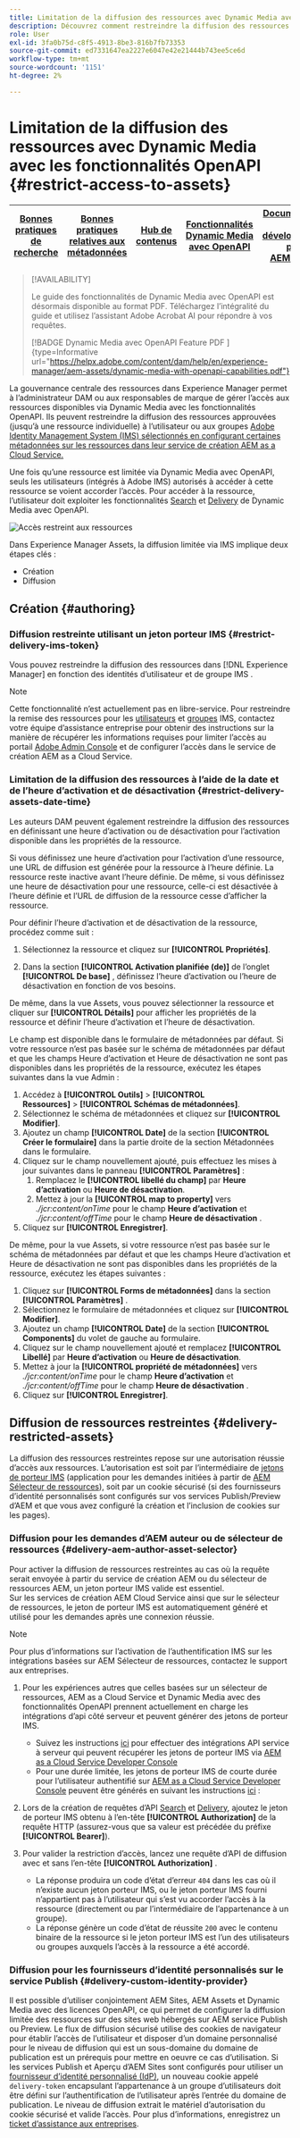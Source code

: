 ```yaml
---
title: Limitation de la diffusion des ressources avec Dynamic Media avec les fonctionnalités OpenAPI
description: Découvrez comment restreindre la diffusion des ressources avec les fonctionnalités OpenAPI.
role: User
exl-id: 3fa0b75d-c8f5-4913-8be3-816b7fb73353
source-git-commit: ed7331647ea2227e6047e42e21444b743ee5ce6d
workflow-type: tm+mt
source-wordcount: '1151'
ht-degree: 2%

---
```


# Limitation de la diffusion des ressources avec Dynamic Media avec les fonctionnalités OpenAPI {#restrict-access-to-assets}

| [Bonnes pratiques de recherche](/help/assets/search-best-practices.md) | [Bonnes pratiques relatives aux métadonnées](/help/assets/metadata-best-practices.md) | [Hub de contenus](/help/assets/product-overview.md) | [Fonctionnalités Dynamic Media avec OpenAPI](/help/assets/dynamic-media-open-apis-overview.md) | [Documentation de développement pour AEM Assets](https://developer.adobe.com/experience-cloud/experience-manager-apis/) |
| ------------- | --------------------------- |---------|----|-----|

>[!AVAILABILITY]
>
>Le guide des fonctionnalités de Dynamic Media avec OpenAPI est désormais disponible au format PDF. Téléchargez l’intégralité du guide et utilisez l’assistant Adobe Acrobat AI pour répondre à vos requêtes.
>
>[!BADGE Dynamic Media avec OpenAPI Feature PDF ]{type=Informative url="https://helpx.adobe.com/content/dam/help/en/experience-manager/aem-assets/dynamic-media-with-openapi-capabilities.pdf"}

La gouvernance centrale des ressources dans Experience Manager permet à l’administrateur DAM ou aux responsables de marque de gérer l’accès aux ressources disponibles via Dynamic Media avec les fonctionnalités OpenAPI. Ils peuvent restreindre la diffusion des ressources approuvées (jusqu’à une ressource individuelle) à l’utilisateur ou aux groupes [ Adobe Identity Management System (IMS) sélectionnés en configurant certaines métadonnées sur les ressources dans leur service de création AEM as a Cloud Service.](https://helpx.adobe.com/in/enterprise/using/users.html#user-mgt-strategy)

Une fois qu’une ressource est limitée via Dynamic Media avec OpenAPI, seuls les utilisateurs (intégrés à Adobe IMS) autorisés à accéder à cette ressource se voient accorder l’accès. Pour accéder à la ressource, l’utilisateur doit exploiter les fonctionnalités [Search](search-assets-api.md) et [Delivery](deliver-assets-apis.md) de Dynamic Media avec OpenAPI.

![Accès restreint aux ressources](/help/assets/assets/restricted-access.png)

Dans Experience Manager Assets, la diffusion limitée via IMS implique deux étapes clés :

* Création
* Diffusion

## Création {#authoring}

### Diffusion restreinte utilisant un jeton porteur IMS {#restrict-delivery-ims-token}

Vous pouvez restreindre la diffusion des ressources dans [!DNL Experience Manager] en fonction des identités d’utilisateur et de groupe IMS .

>[!NOTE]
>
Cette fonctionnalité n’est actuellement pas en libre-service. Pour restreindre la remise des ressources pour les [utilisateurs](https://helpx.adobe.com/in/enterprise/using/manage-directory-users.html) et [groupes](https://helpx.adobe.com/in/enterprise/using/user-groups.html) IMS, contactez votre équipe d’assistance entreprise pour obtenir des instructions sur la manière de récupérer les informations requises pour limiter l’accès au portail [Adobe Admin Console](https://adminconsole.adobe.com/) et de configurer l’accès dans le service de création AEM as a Cloud Service.

### Limitation de la diffusion des ressources à l’aide de la date et de l’heure d’activation et de désactivation {#restrict-delivery-assets-date-time}

Les auteurs DAM peuvent également restreindre la diffusion des ressources en définissant une heure d’activation ou de désactivation pour l’activation disponible dans les propriétés de la ressource.

Si vous définissez une heure d’activation pour l’activation d’une ressource, une URL de diffusion est générée pour la ressource à l’heure définie. La ressource reste inactive avant l’heure définie. De même, si vous définissez une heure de désactivation pour une ressource, celle-ci est désactivée à l’heure définie et l’URL de diffusion de la ressource cesse d’afficher la ressource.

Pour définir l’heure d’activation et de désactivation de la ressource, procédez comme suit :

1. Sélectionnez la ressource et cliquez sur **[!UICONTROL Propriétés]**.

1. Dans la section **[!UICONTROL Activation planifiée (de)]** de l’onglet **[!UICONTROL De base]** , définissez l’heure d’activation ou l’heure de désactivation en fonction de vos besoins.

De même, dans la vue Assets, vous pouvez sélectionner la ressource et cliquer sur **[!UICONTROL Détails]** pour afficher les propriétés de la ressource et définir l’heure d’activation et l’heure de désactivation.

Le champ est disponible dans le formulaire de métadonnées par défaut. Si votre ressource n’est pas basée sur le schéma de métadonnées par défaut et que les champs Heure d’activation et Heure de désactivation ne sont pas disponibles dans les propriétés de la ressource, exécutez les étapes suivantes dans la vue Admin :

1. Accédez à **[!UICONTROL Outils]** > **[!UICONTROL Ressources]** > **[!UICONTROL Schémas de métadonnées]**.
1. Sélectionnez le schéma de métadonnées et cliquez sur **[!UICONTROL Modifier]**.
1. Ajoutez un champ **[!UICONTROL Date]** de la section **[!UICONTROL Créer le formulaire]** dans la partie droite de la section Métadonnées dans le formulaire.
1. Cliquez sur le champ nouvellement ajouté, puis effectuez les mises à jour suivantes dans le panneau **[!UICONTROL Paramètres]** :
   1. Remplacez le **[!UICONTROL libellé du champ]** par **Heure d’activation** ou **Heure de désactivation**.
   1. Mettez à jour la **[!UICONTROL map to property]** vers _./jcr:content/onTime_ pour le champ **Heure d’activation** et _./jcr:content/offTime_ pour le champ **Heure de désactivation** .
1. Cliquez sur **[!UICONTROL Enregistrer]**.

De même, pour la vue Assets, si votre ressource n’est pas basée sur le schéma de métadonnées par défaut et que les champs Heure d’activation et Heure de désactivation ne sont pas disponibles dans les propriétés de la ressource, exécutez les étapes suivantes :

1. Cliquez sur **[!UICONTROL Forms de métadonnées]** dans la section **[!UICONTROL Paramètres]** .
1. Sélectionnez le formulaire de métadonnées et cliquez sur **[!UICONTROL Modifier]**.
1. Ajoutez un champ **[!UICONTROL Date]** de la section **[!UICONTROL Components]** du volet de gauche au formulaire.
1. Cliquez sur le champ nouvellement ajouté et remplacez **[!UICONTROL Libellé]** par **Heure d’activation** ou **Heure de désactivation**.
1. Mettez à jour la **[!UICONTROL propriété de métadonnées]** vers _./jcr:content/onTime_ pour le champ **Heure d’activation** et _./jcr:content/offTime_ pour le champ **Heure de désactivation** .
1. Cliquez sur **[!UICONTROL Enregistrer]**.



## Diffusion de ressources restreintes {#delivery-restricted-assets}

La diffusion des ressources restreintes repose sur une autorisation réussie d’accès aux ressources. L’autorisation est soit par l’intermédiaire de [jetons de porteur IMS](https://developer.adobe.com/developer-console/docs/guides/authentication/UserAuthentication/IMS/) (application pour les demandes initiées à partir de [AEM Sélecteur de ressources](https://experienceleague.adobe.com/en/docs/experience-manager-cloud-service/content/assets/manage/asset-selector/overview-asset-selector)), soit par un cookie sécurisé (si des fournisseurs d’identité personnalisés sont configurés sur vos services Publish/Preview d’AEM et que vous avez configuré la création et l’inclusion de cookies sur les pages).

### Diffusion pour les demandes d’AEM auteur ou de sélecteur de ressources {#delivery-aem-author-asset-selector}

Pour activer la diffusion de ressources restreintes au cas où la requête serait envoyée à partir du service de création AEM ou du sélecteur de ressources AEM, un jeton porteur IMS valide est essentiel.\
Sur les services de création AEM Cloud Service ainsi que sur le sélecteur de ressources, le jeton de porteur IMS est automatiquement généré et utilisé pour les demandes après une connexion réussie.

>[!NOTE]
>
Pour plus d’informations sur l’activation de l’authentification IMS sur les intégrations basées sur AEM Sélecteur de ressources, contactez le support aux entreprises.

1. Pour les expériences autres que celles basées sur un sélecteur de ressources, AEM as a Cloud Service et Dynamic Media avec des fonctionnalités OpenAPI prennent actuellement en charge les intégrations d’api côté serveur et peuvent générer des jetons de porteur IMS.
   * Suivez les instructions [ici](https://experienceleague.adobe.com/en/docs/experience-manager-cloud-service/content/implementing/developing/generating-access-tokens-for-server-side-apis#the-server-to-server-flow) pour effectuer des intégrations API service à serveur qui peuvent récupérer les jetons de porteur IMS via [AEM as a Cloud Service Developer Console](https://experienceleague.adobe.com/en/docs/experience-manager-cloud-service/content/implementing/developing/development-guidelines#crxde-lite-and-developer-console)
   * Pour une durée limitée, les jetons de porteur IMS de courte durée pour l’utilisateur authentifié sur [AEM as a Cloud Service Developer Console](https://experienceleague.adobe.com/en/docs/experience-manager-cloud-service/content/implementing/developing/development-guidelines#crxde-lite-and-developer-console) peuvent être générés en suivant les instructions [ici](https://experienceleague.adobe.com/en/docs/experience-manager-cloud-service/content/implementing/developing/generating-access-tokens-for-server-side-apis#developer-flow) :

1. Lors de la création de requêtes d’API [Search](search-assets-api.md) et [Delivery](deliver-assets-apis.md), ajoutez le jeton de porteur IMS obtenu à l’en-tête **[!UICONTROL Authorization]** de la requête HTTP (assurez-vous que sa valeur est précédée du préfixe **[!UICONTROL Bearer]**).

1. Pour valider la restriction d’accès, lancez une requête d’API de diffusion avec et sans l’en-tête **[!UICONTROL Authorization]** .
   * La réponse produira un code d’état d’erreur `404` dans les cas où il n’existe aucun jeton porteur IMS, ou le jeton porteur IMS fourni n’appartient pas à l’utilisateur qui s’est vu accorder l’accès à la ressource (directement ou par l’intermédiaire de l’appartenance à un groupe).
   * La réponse génère un code d’état de réussite `200` avec le contenu binaire de la ressource si le jeton porteur IMS est l’un des utilisateurs ou groupes auxquels l’accès à la ressource a été accordé.

### Diffusion pour les fournisseurs d’identité personnalisés sur le service Publish {#delivery-custom-identity-provider}

Il est possible d’utiliser conjointement AEM Sites, AEM Assets et Dynamic Media avec des licences OpenAPI, ce qui permet de configurer la diffusion limitée des ressources sur des sites web hébergés sur AEM service Publish ou Preview. Le flux de diffusion sécurisé utilise des cookies de navigateur pour établir l’accès de l’utilisateur et disposer d’un domaine personnalisé pour le niveau de diffusion qui est un sous-domaine du domaine de publication est un prérequis pour mettre en oeuvre ce cas d’utilisation. Si les services Publish et Aperçu d’AEM Sites sont configurés pour utiliser un [fournisseur d’identité personnalisé (IdP)](https://experienceleague.adobe.com/en/docs/experience-manager-learn/cloud-service/authentication/saml-2-0), un nouveau cookie appelé `delivery-token` encapsulant l’appartenance à un groupe d’utilisateurs doit être défini sur l’authentification de l’utilisateur après l’entrée du domaine de publication. Le niveau de diffusion extrait le matériel d’autorisation du cookie sécurisé et valide l’accès. Pour plus d’informations, enregistrez un [ticket d’assistance aux entreprises](/help/assets/dynamic-media-open-apis-overview.md#how-to-enable-the-dynamic-media-with-openapi-capabilities).
